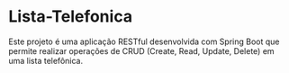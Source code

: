 # Lista-Telefonica
Este projeto é uma aplicação RESTful desenvolvida com Spring Boot que permite realizar operações de CRUD (Create, Read, Update, Delete) em uma lista telefônica.
